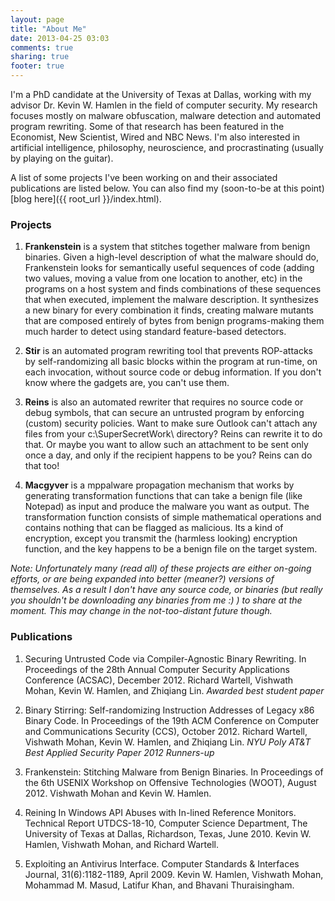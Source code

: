```yaml
---
layout: page
title: "About Me"
date: 2013-04-25 03:03
comments: true
sharing: true
footer: true
---
```


I'm a PhD candidate at the University of Texas at Dallas, working with
my advisor Dr. Kevin W. Hamlen in the field of computer security. My
research focuses mostly on malware obfuscation, malware detection and
automated program rewriting. Some of that research has been featured
in the Economist, New Scientist, Wired and NBC News. I'm also
interested in artificial intelligence, philosophy, neuroscience, and
procrastinating (usually by playing on the guitar).

A list of some projects I've been working on and their associated
publications are listed below. You can also find my (soon-to-be at
this point) [blog here]({{ root_url }}/index.html).


### Projects

1. **Frankenstein** is a system that stitches together malware from benign
   binaries. Given a high-level description of what the malware should
   do, Frankenstein looks for semantically useful sequences of code
   (adding two values, moving a value from one location to another,
   etc) in the programs on a host system and finds combinations of
   these sequences that when executed, implement the malware
   description. It synthesizes a new binary for every combination it
   finds, creating malware mutants that are composed entirely of bytes
   from benign programs-making them much harder to detect using
   standard feature-based detectors.

3. **Stir** is an automated program rewriting tool that prevents
   ROP-attacks by self-randomizing all basic blocks within the program
   at run-time, on each invocation, without source code or debug
   information. If you don't know where the gadgets are, you can't use
   them.

4. **Reins** is also an automated rewriter that requires no source code or
   debug symbols, that can secure an untrusted program by enforcing
   (custom) security policies. Want to make sure Outlook can't attach
   any files from your c:\SuperSecretWork\ directory? Reins can
   rewrite it to do that. Or maybe you want to allow such an
   attachment to be sent only once a day, and only if the recipient
   happens to be you? Reins can do that too!

2. **Macgyver** is a mppalware propagation mechanism that works by
   generating transformation functions that can take a benign file
   (like Notepad) as input and produce the malware you want as
   output. The transformation function consists of simple mathematical
   operations and contains nothing that can be flagged as
   malicious. Its a kind of encryption, except you transmit the
   (harmless looking) encryption function, and the key happens to be a
   benign file on the target system.

*Note: Unfortunately many (read all) of these projects are either
on-going efforts, or are being expanded into better (meaner?) versions
of themselves. As a result I don't have any source code, or binaries
(but really you shouldn't be downloading any binaries from me :) ) to
share at the moment. This may change in the not-too-distant future
though.*


### Publications

1. Securing Untrusted Code via Compiler-Agnostic Binary Rewriting. In
   Proceedings of the 28th Annual Computer Security Applications
   Conference (ACSAC), December 2012. Richard Wartell, Vishwath Mohan,
   Kevin W. Hamlen, and Zhiqiang Lin. *Awarded best student paper*

2. Binary Stirring: Self-randomizing Instruction Addresses of Legacy
   x86 Binary Code. In Proceedings of the 19th ACM Conference on
   Computer and Communications Security (CCS), October 2012. Richard
   Wartell, Vishwath Mohan, Kevin W. Hamlen, and Zhiqiang Lin. *NYU
   Poly AT&T Best Applied Security Paper 2012 Runners-up*

3. Frankenstein: Stitching Malware from Benign Binaries. In
   Proceedings of the 6th USENIX Workshop on Offensive Technologies
   (WOOT), August 2012. Vishwath Mohan and Kevin W. Hamlen.

4. Reining In Windows API Abuses with In-lined Reference
   Monitors. Technical Report UTDCS-18-10, Computer Science
   Department, The University of Texas at Dallas, Richardson, Texas,
   June 2010. Kevin W. Hamlen, Vishwath Mohan, and Richard Wartell.

5. Exploiting an Antivirus Interface. Computer Standards & Interfaces
   Journal, 31(6):1182-1189, April 2009. Kevin W. Hamlen, Vishwath
   Mohan, Mohammad M. Masud, Latifur Khan, and Bhavani Thuraisingham.

